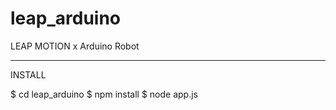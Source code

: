 leap_arduino
============

LEAP MOTION x Arduino Robot


-----

INSTALL

 $ cd leap_arduino
 $ npm install
 $ node app.js
